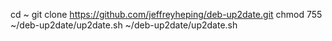 cd ~
git clone https://github.com/jeffreyheping/deb-up2date.git
chmod 755 ~/deb-up2date/up2date.sh
~/deb-up2date/up2date.sh
